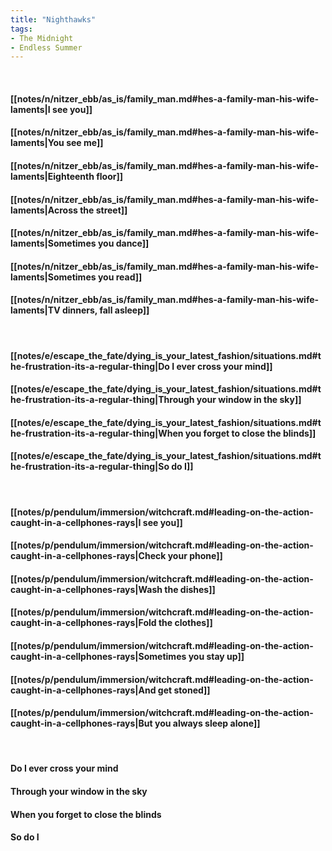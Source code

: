 ```yaml
---
title: "Nighthawks"
tags:
- The Midnight
- Endless Summer
---
```

&nbsp;
#### [[notes/n/nitzer_ebb/as_is/family_man.md#hes-a-family-man-his-wife-laments|I see you]]
#### [[notes/n/nitzer_ebb/as_is/family_man.md#hes-a-family-man-his-wife-laments|You see me]]
#### [[notes/n/nitzer_ebb/as_is/family_man.md#hes-a-family-man-his-wife-laments|Eighteenth floor]]
#### [[notes/n/nitzer_ebb/as_is/family_man.md#hes-a-family-man-his-wife-laments|Across the street]]
#### [[notes/n/nitzer_ebb/as_is/family_man.md#hes-a-family-man-his-wife-laments|Sometimes you dance]]
#### [[notes/n/nitzer_ebb/as_is/family_man.md#hes-a-family-man-his-wife-laments|Sometimes you read]]
#### [[notes/n/nitzer_ebb/as_is/family_man.md#hes-a-family-man-his-wife-laments|TV dinners, fall asleep]]
&nbsp;
#### [[notes/e/escape_the_fate/dying_is_your_latest_fashion/situations.md#the-frustration-its-a-regular-thing|Do I ever cross your mind]]
#### [[notes/e/escape_the_fate/dying_is_your_latest_fashion/situations.md#the-frustration-its-a-regular-thing|Through your window in the sky]]
#### [[notes/e/escape_the_fate/dying_is_your_latest_fashion/situations.md#the-frustration-its-a-regular-thing|When you forget to close the blinds]]
#### [[notes/e/escape_the_fate/dying_is_your_latest_fashion/situations.md#the-frustration-its-a-regular-thing|So do I]]
&nbsp;
#### [[notes/p/pendulum/immersion/witchcraft.md#leading-on-the-action-caught-in-a-cellphones-rays|I see you]]
#### [[notes/p/pendulum/immersion/witchcraft.md#leading-on-the-action-caught-in-a-cellphones-rays|Check your phone]]
#### [[notes/p/pendulum/immersion/witchcraft.md#leading-on-the-action-caught-in-a-cellphones-rays|Wash the dishes]]
#### [[notes/p/pendulum/immersion/witchcraft.md#leading-on-the-action-caught-in-a-cellphones-rays|Fold the clothes]]
#### [[notes/p/pendulum/immersion/witchcraft.md#leading-on-the-action-caught-in-a-cellphones-rays|Sometimes you stay up]]
#### [[notes/p/pendulum/immersion/witchcraft.md#leading-on-the-action-caught-in-a-cellphones-rays|And get stoned]]
#### [[notes/p/pendulum/immersion/witchcraft.md#leading-on-the-action-caught-in-a-cellphones-rays|But you always sleep alone]]
&nbsp;
#### Do I ever cross your mind
#### Through your window in the sky
#### When you forget to close the blinds
#### So do I

